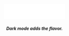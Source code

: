 <div align="center"><img src="main.svg" width="200" height="50"></div>
<div align="center"><h5>Dark mode adds the flavor.</h5></div>
